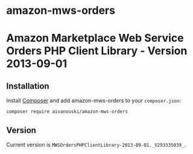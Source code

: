 # amazon-mws-orders
Amazon Marketplace Web Service Orders PHP Client Library - Version 2013-09-01
=================================================

Installation
------------

Install [Composer](http://getcomposer.org/) and add amazon-mws-orders to your `composer.json`:

    composer require aivanouski/amazon-mws-orders

Version
-------

Current version is `MWSOrdersPHPClientLibrary-2013-09-01._V293335039_`.